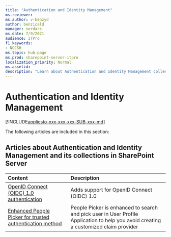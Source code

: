 ```yaml
---
title: "Authentication and Identity Management"
ms.reviewer: 
ms.author: v-benzyd
author: benzicald
manager: serdars
ms.date: 7/9/2021
audience: ITPro
f1.keywords:
- NOCSH
ms.topic: hub-page
ms.prod: sharepoint-server-itpro
localization_priority: Normal
ms.assetid: 
description: "Learn about Authentication and Identity Management collections in SharePoint Server."
---
```


# Authentication and Identity Management

[!INCLUDE[appliesto-xxx-xxx-xxx-SUB-xxx-md](../includes/appliesto-xxx-xxx-xxx-SUB-xxx-md.md)]
  
The following articles are included in this section:
  
## Articles about Authentication and Identity Management and its collections in SharePoint Server

|**Content**|**Description**|
|:-----|:-----|
|[OpenID Connect (OIDC) 1.0 authentication](oidc-1.0-authentication.md) <br/> |Adds support for OpenID Connect (OIDC) 1.0 <br/> |
|[Enhanced People Picker for trusted authentication method](enhanced-people-picker-for-trusted-authentication-method.md) <br/> |People Picker is enhanced to search and pick user in User Profile Application to help you avoid creating a customized claim provider <br/> |
